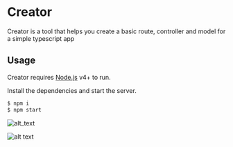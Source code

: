 # Creator



Creator is a tool that helps you create a basic route, controller and model for a simple typescript app


## Usage

Creator requires [Node.js](https://nodejs.org/) v4+ to run.

Install the dependencies and start the server.

```sh
$ npm i
$ npm start
```

![alt_text](https://i.ibb.co/FByRQRz/Screenshot-2020-11-01-111918.png)

![alt text](https://i.ibb.co/ynj3W97/Screenshot-2020-11-01-110706.png)




